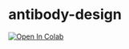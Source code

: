 # antibody-design

<a href="https://colab.research.google.com/drive/1DCNtI3ov0weBPXnsrvthyyd4xOR6EORm#scrollTo=qZLWE2jbUe0M?usp=sharing" target="_parent"><img src="https://colab.research.google.com/assets/colab-badge.svg" alt="Open In Colab"/></a>
